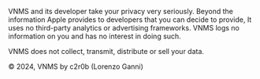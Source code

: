VNMS and its developer take your privacy very seriously. Beyond the information Apple provides to developers that you can decide to provide, It uses no third-party analytics or advertising frameworks. VNMS logs no information on you and has no interest in doing such.

VNMS does not collect, transmit, distribute or sell your data.

© 2024, VNMS by c2r0b (Lorenzo Ganni)
